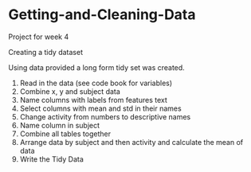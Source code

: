 # Getting-and-Cleaning-Data
Project for week 4 

Creating a tidy dataset

Using data provided a long form tidy set was created.  
1. Read in the data
    (see code book for variables)
2. Combine x, y and subject data
3. Name columns with labels from features text
4. Select columns with mean and std in their names
5. Change activity from numbers to descriptive names
6. Name column in subject
7. Combine all tables together
8. Arrange data by subject and then activity and calculate the mean of data
9. Write the Tidy Data
